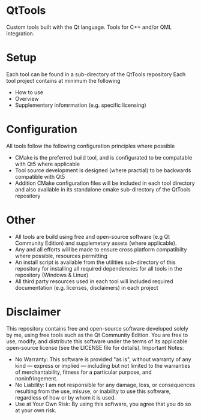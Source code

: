 # QtTools
Custom tools built with the Qt language. 
Tools for C++ and/or QML integration.

# Setup
Each tool can be found in a sub-directory of the QtTools repository
Each tool project contains at minimum the following
<ul>
    <li>How to use</li>
    <li>Overview</li>
    <li>Supplementary infomrmation (e.g. specific licensing)</li> 
</ul>

# Configuration
All tools follow the following configuration principles where possible
<ul>
    <li>CMake is the preferred build tool, and is configurated to be compatable with Qt5 where applicable</li>
    <li>Tool source development is designed (where practial) to be backwards compatible with Qt5</li>
    <li>Addition CMake configuration files will be included in each tool directory and also available in its standalone cmake sub-directory of the QtTools repository</li>
</ul>
    
# Other
  - All tools are build using free and open-source software (e.g Qt Community Edition) and supplemetary assets (where applicable).
  - Any and all efforts will be made to ensure cross platform compatibilty where possible, resources permitting
  - An install script is available from the utilities sub-directory of this repository for installing all required dependencies for all tools in the repository (Windows & Linux)
  - All third party resources used in each tool will included required documentation (e.g. licenses, disclaimers) in each project

# Disclaimer
This repository contains free and open-source software developed solely by me, using free tools such as the Qt Community Edition.
You are free to use, modify, and distribute this software under the terms of its applicable open-source license (see the LICENSE file for details).
Important Notes:
  - No Warranty: This software is provided "as is", without warranty of any kind — express or implied — including but not limited to the warranties of merchantability, fitness for a particular purpose, and noninfringement.
  - No Liability: I am not responsible for any damage, loss, or consequences resulting from the use, misuse, or inability to use this software, regardless of how or by whom it is used.
  - Use at Your Own Risk: By using this software, you agree that you do so at your own risk.
